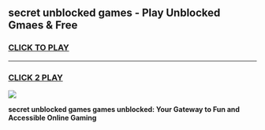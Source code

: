
## secret unblocked games - Play Unblocked Gmaes & Free
<h3>
<a href="https://news.freeplayer.one?title=secret_unblocked_games&ref=23F">CLICK TO PLAY</a></h3>
<hr>

<h3>
<a href="https://news.freeplayer.one?title=secret_unblocked_games&ref=23F">CLICK 2 PLAY</a>
  
</h3>

<a href="https://news.freeplayer.one?title=secret_unblocked_games&ref=23F/"><img src="https://clearcache.store/games.png"></a>


**secret unblocked games games unblocked: Your Gateway to Fun and Accessible Online Gaming**
